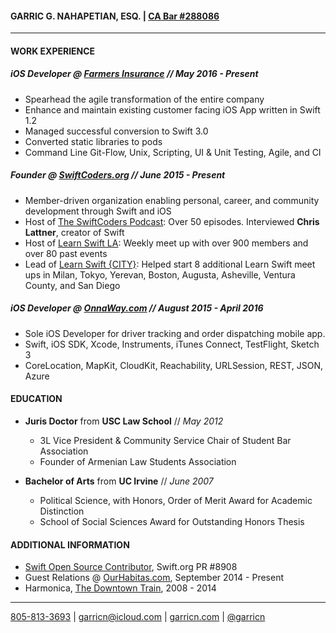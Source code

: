 #### GARRIC G. NAHAPETIAN, ESQ. | [CA Bar #288086](http://members.calbar.ca.gov/fal/Member/Detail/288086)
___

#### WORK EXPERIENCE
##### **iOS Developer** @ **[Farmers Insurance](http://farmers.com)** // *May 2016 - Present*
* Spearhead the agile transformation of the entire company
* Enhance and maintain existing customer facing iOS App written in Swift 1.2
* Managed successful conversion to Swift 3.0
* Converted static libraries to pods
* Command Line Git-Flow, Unix, Scripting, UI & Unit Testing, Agile, and CI

##### **Founder** @ **[SwiftCoders.org](https://swiftcoders.org)** // *June 2015 - Present*
* Member-driven organization enabling personal, career, and community development through Swift and iOS
* Host of [The SwiftCoders Podcast](https://swiftcoders.org/2017/03/07/the-swiftcoders-podcast/): Over 50 episodes. Interviewed **Chris Lattner**, creator of Swift
* Host of [Learn Swift LA](https://www.meetup.com/LearnSwiftLA/): Weekly meet up with over 900 members and over 80 past events
* Lead of [Learn Swift {CITY}](https://swiftcoders.org/2017/03/07/learn-swift-la/): Helped start 8 additional Learn Swift meet ups in Milan, Tokyo, Yerevan, Boston, Augusta, Asheville, Ventura County, and San Diego

##### **iOS Developer** @ **[OnnaWay.com](https://onnaway.com)** // *August 2015 - April 2016*
* Sole iOS Developer for driver tracking and order dispatching mobile app.
* Swift, iOS SDK, Xcode, Instruments, iTunes Connect, TestFlight, Sketch 3
* CoreLocation, MapKit, CloudKit, Reachability, URLSession, REST,  JSON, Azure

#### EDUCATION
* **Juris Doctor** from **USC Law School** // *May 2012*
	* 3L Vice President & Community Service Chair of Student Bar Association
	* Founder of Armenian Law Students Association

* **Bachelor of Arts** from **UC Irvine** //  *June 2007*
	* Political Science, with Honors, Order of Merit Award for Academic Distinction
	* School of Social Sciences Award for Outstanding Honors Thesis

#### ADDITIONAL INFORMATION
* [Swift Open Source Contributor](https://github.com/apple/swift/pull/8908), Swift.org PR #8908 
* Guest Relations @ [OurHabitas.com](http://www.ourhabitas.com), September 2014 - Present
* Harmonica, [The Downtown Train](http://www.thedowntowntrain.com), 2008 - 2014

___
 [805-813-3693](tel:805-813-3693) | [garricn@icloud.com](mailto:garricn@icloud.com) | [garricn.com](https://garricn.com) | [\@garricn](https://twitter.com/garricn)
